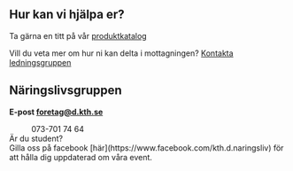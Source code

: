## Hur kan vi hjälpa er?

Ta gärna en titt på vår [produktkatalog](https://purjo.datasektionen.se/naringsliv/produktkatalog.pdf)

Vill du veta mer om hur ni kan delta i mottagningen? [Kontakta ledningsgruppen](mailto:titel@d.kth.se)

## Näringslivsgruppen

**E-post [foretag@d.kth.se](mailto:foretag@d.kth.se)**

<dd>073-701 74 64</dd>

<dt>Är du student?</dt>
Gilla oss på facebook [här](https://www.facebook.com/kth.d.naringsliv)
för att hålla dig uppdaterad om våra event.